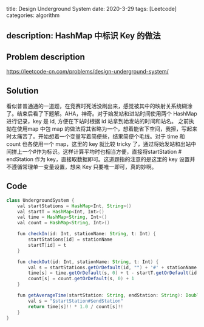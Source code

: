 title:   Design Underground System
date: 2020-3-29
tags: [Leetcode]
categories: algorithm

description: HashMap 中标识 Key 的做法
---

## Problem description

https://leetcode-cn.com/problems/design-underground-system/

## Solution

看似普普通通的一道题，在竞赛时死活没刷出来，感觉被其中的映射关系绕糊涂了。结束后看了下题解。AHA，神奇。对于始发站和进站时间使用两个 HashMap 进行记录，key 是 id, 方便在下站时根据 id 站拿到始发站的时间和站名。 之前执拗在使用map 中包 map 的做法将其省略为一个，想着能省下空间，我擦，写起来时太痛苦了。开始想着一个变量写着简便些，结果简便个毛线。对于 time 和 count 也各使用一个 map，这里的 key 就比较 tricky 了，通过将始发站和出站中间拼上一个#作为标识。这样计算平均时也相当方便，直接将startStation # endStation 作为 key，直接取数据即可。这道题指的注意的是这里的 key 设置并不遵循常理单一变量设置，想来 Key 只要唯一即可，真的妙啊。

## Code

```java
class UndergroundSystem {
    val startStations = HashMap<Int, String>()
    val startT = HashMap<Int, Int>()
    val time = HashMap<String, Int>()
    val count = HashMap<String, Int>()

    fun checkIn(id: Int, stationName: String, t: Int) {
        startStations[id] = stationName
        startT[id] = t
    }

    fun checkOut(id: Int, stationName: String, t: Int) {
        val s = startStations.getOrDefault(id, "") + '#' + stationName
        time[s] = time.getOrDefault(s, 0) + t - startT.getOrDefault(id, 0)
        count[s] = count.getOrDefault(s, 0) + 1
    }

    fun getAverageTime(startStation: String, endStation: String): Double {
        val s = "$startStation#$endStation"
        return time[s]!! * 1.0 / count[s]!!
    }
}
```